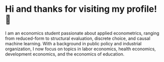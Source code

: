 # Hi and thanks for visiting my profile! 👋 

I am an economics student passionate about applied econometrics, ranging from reduced-form to structural evaluation, discrete choice, and causal machine learning. With a background in public policy and industrial organization, I now focus on topics in labor economics, health economics, development economics, and the economics of education.

  









 

 






